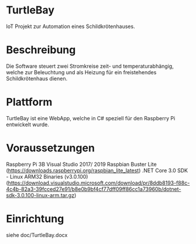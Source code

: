 # TurtleBay
IoT Projekt zur Automation eines Schildkrötenhauses. 

# Beschreibung
Die Software steuert zwei Stromkreise zeit- und temperaturabhängig, welche zur Beleuchtung und als Heizung für ein freistehendes Schildkrötenhaus dienen.

# Plattform
TurtleBay ist eine WebApp, welche in C# speziell für den Raspberry Pi entwickelt wurde.

# Voraussetzungen
Raspberry Pi 3B
Visual Studio 2017/ 2019
Raspbian Buster Lite (https://downloads.raspberrypi.org/raspbian_lite_latest)
.NET Core 3.0 SDK - Linux ARM32 Binaries (v3.0.100) (https://download.visualstudio.microsoft.com/download/pr/8ddb8193-f88c-4c4b-82a3-39fcced27e91/b8e0b9bf4cf77dff09ff86cc1a73960b/dotnet-sdk-3.0.100-linux-arm.tar.gz)

# Einrichtung 
siehe doc/TurtleBay.docx